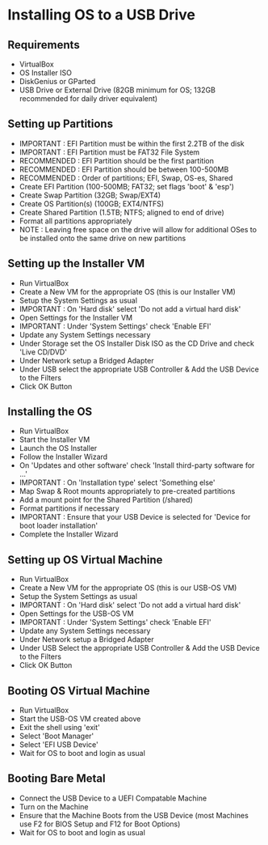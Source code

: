 # Installing OS to a USB Drive

## Requirements
  - VirtualBox
  - OS Installer ISO
  - DiskGenius or GParted
  - USB Drive or External Drive (82GB minimum for OS; 132GB recommended for daily driver equivalent)

## Setting up Partitions
  - IMPORTANT : EFI Partition must be within the first 2.2TB of the disk
  - IMPORTANT : EFI Partition must be FAT32 File System
  - RECOMMENDED : EFI Partition should be the first partition 
  - RECOMMENDED : EFI Partition should be between 100-500MB
  - RECOMMENDED : Order of partitions; EFI, Swap, OS-es, Shared
  - Create EFI Partition (100-500MB; FAT32; set flags 'boot' & 'esp')
  - Create Swap Partition (32GB; Swap/EXT4)
  - Create OS Partition(s) (100GB; EXT4/NTFS)
  - Create Shared Partition (1.5TB; NTFS; aligned to end of drive)
  - Format all partitions appropriately
  - NOTE : Leaving free space on the drive will allow for additional OSes to be installed onto the same drive on new partitions

## Setting up the Installer VM
  - Run VirtualBox
  - Create a New VM for the appropriate OS (this is our Installer VM)
  - Setup the System Settings as usual
  - IMPORTANT : On 'Hard disk' select 'Do not add a virtual hard disk'
  - Open Settings for the Installer VM
  - IMPORTANT : Under 'System Settings' check 'Enable EFI'
  - Update any System Settings necessary
  - Under Storage set the OS Installer Disk ISO as the CD Drive and check 'Live CD/DVD'
  - Under Network setup a Bridged Adapter
  - Under USB select the appropriate USB Controller & Add the USB Device to the Filters
  - Click OK Button
  
## Installing the OS
  - Run VirtualBox
  - Start the Installer VM
  - Launch the OS Installer
  - Follow the Installer Wizard
  - On 'Updates and other software' check 'Install third-party software for ...'
  - IMPORTANT : On 'Installation type' select 'Something else'
  - Map Swap & Root mounts appropriately to pre-created partitions
  - Add a mount point for the Shared Partition (/shared)
  - Format partitions if necessary
  - IMPORTANT : Ensure that your USB Device is selected for 'Device for boot loader installation'
  - Complete the Installer Wizard

## Setting up OS Virtual Machine
  - Run VirtualBox
  - Create a New VM for the appropriate OS (this is our USB-OS VM)
  - Setup the System Settings as usual
  - IMPORTANT : On 'Hard disk' select 'Do not add a virtual hard disk'
  - Open Settings for the USB-OS VM
  - IMPORTANT : Under 'System Settings' check 'Enable EFI'
  - Update any System Settings necessary
  - Under Network setup a Bridged Adapter
  - Under USB Select the appropriate USB Controller & Add the USB Device to the Filters
  - Click OK Button

## Booting OS Virtual Machine
  - Run VirtualBox
  - Start the USB-OS VM created above
  - Exit the shell using 'exit'
  - Select 'Boot Manager'
  - Select 'EFI USB Device'
  - Wait for OS to boot and login as usual

## Booting Bare Metal
  - Connect the USB Device to a UEFI Compatable Machine
  - Turn on the Machine
  - Ensure that the Machine Boots from the USB Device (most Machines use F2 for BIOS Setup and F12 for Boot Options)
  - Wait for OS to boot and login as usual
